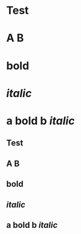 # Test
# A B
# **bold**
# *italic*
# a **bold** b *italic*
## Test
## A B
## **bold**
## *italic*
## a **bold** b *italic*

